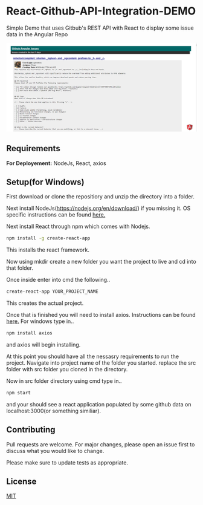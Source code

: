 # React-Github-API-Integration-DEMO
Simple Demo that uses Gitbub's REST API with React to display some issue data in the Angular Repo

![ReactDemo](https://github.com/Klutix/Images/blob/master/githubAPI/face.png)

## Requirements

**For Deployement:** NodeJs, React, axios
   
## Setup(for Windows)

First download or clone the repositiory and unzip the directory into a folder.  

Next install NodeJs(https://nodejs.org/en/download/) if you missing it.  OS specific instructions can be found [here.](https://www.taniarascia.com/how-to-install-and-use-node-js-and-npm-mac-and-windows/)

Next install React through npm which comes with Nodejs.  

```bash
npm install -g create-react-app
```
This installs the react framework.  

Now using mkdir create a new folder you want the project to live and cd into that folder.  

Once inside enter into cmd the following..

```bash
create-react-app YOUR_PROJECT_NAME
```
This creates the actual project.  

Once that is finished you will need to install axios. Instructions can be found [here.](https://www.npmjs.com/package/axios) For windows type in..

```bash
npm install axios
```
and axios will begin installing.  

At this point you should have all the nessasry requirements to run the project. Navigate into project name of the folder you started. replace the src folder with src folder you cloned in the directory.  

Now in src folder directory using cmd type in..
```bash
npm start
```
and your should see a react application populated by some github data on localhost:3000(or something similiar).


## Contributing
Pull requests are welcome. For major changes, please open an issue first to discuss what you would like to change.

Please make sure to update tests as appropriate.

## License
[MIT](https://github.com/Klutix/NoteApplication-JSON-REST-API/blob/master/LICENSE)

